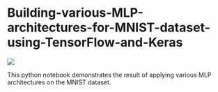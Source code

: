 # Building-various-MLP-architectures-for-MNIST-dataset-using-TensorFlow-and-Keras

<img src=https://www.learnopencv.com/wp-content/uploads/2017/10/mlp-diagram-600x400.jpg>

This python notebook demonstrates the result of applying various MLP architectures on the MNIST dataset.

